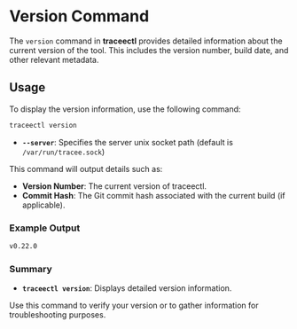 # Version Command

The `version` command in **traceectl** provides detailed information about the current version of the tool. This includes the version number, build date, and other relevant metadata.

## Usage

To display the version information, use the following command:

``` bash
traceectl version
```

- **`--server`**: Specifies the server unix socket path (default is `/var/run/tracee.sock`)

This command will output details such as:

- **Version Number**: The current version of traceectl.
- **Commit Hash**: The Git commit hash associated with the current build (if applicable).

### Example Output

``` bash
v0.22.0
```

### Summary

- **`traceectl version`**: Displays detailed version information.

Use this command to verify your version or to gather information for troubleshooting purposes.
